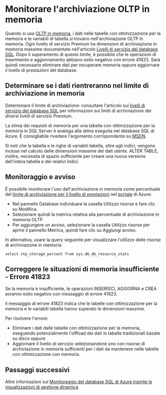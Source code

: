 <properties
	pageTitle="Monitorare l'archiviazione in memoria XTP | Microsoft Azure"
	description="Stimare e monitorare l'uso e la capacità delle risorse di archiviazione in memoria XTP e risolvere l'errore di capacità 41823"
	services="sql-database"
	documentationCenter=""
	authors="jodebrui"
	manager="jhubbard"
	editor=""/>


<tags
	ms.service="sql-database"
	ms.workload="data-management"
	ms.tgt_pltfrm="na"
	ms.devlang="na"
	ms.topic="article"
	ms.date="02/11/2016"
	ms.author="jodebrui"/>


# Monitorare l'archiviazione OLTP in memoria

Quando si usa [OLTP in memoria](sql-database-in-memory.md), i dati nelle tabelle con ottimizzazione per la memoria e le variabili di tabella si trovano nell'archiviazione OLTP in memoria. Ogni livello di servizio Premium ha dimensioni di archiviazione in memoria massime documentate nell'articolo [Livelli di servizio del database SQL](sql-database-service-tiers.md#service-tiers-for-single-databases). Dopo il superamento di questo limite, è possibile che le operazioni di inserimento e aggiornamento abbiano esito negativo con errore 41823. Sarà quindi necessario eliminare dati per recuperare memoria oppure aggiornare il livello di prestazioni del database.

## Determinare se i dati rientreranno nel limite di archiviazione in memoria

Determinare il limite di archiviazione: consultare l'articolo sui [ livelli di servizio del database SQL](sql-database-service-tiers.md#service-tiers-for-single-databases) per informazioni sui limiti di archiviazione dei diversi livelli di servizio Premium.

La stima dei requisiti di memoria per una tabella con ottimizzazione per la memoria in SQL Server è analoga alla stima eseguita nel database SQL di Azure. È consigliabile rivedere l'argomento corrispondente su [MSDN](https://msdn.microsoft.com/library/dn282389.aspx).

Si noti che la tabella e le righe di variabili tabella, oltre agli indici, vengono incluse nel calcolo delle dimensioni massime dei dati utente. ALTER TABLE, inoltre, necessita di spazio sufficiente per creare una nuova versione dell'intera tabella e dei relativi indici.

## Monitoraggio e avviso

È possibile monitorare l'uso dell'archiviazione in memoria come percentuale del [limite di archiviazione per il livello di prestazioni](sql-database-service-tiers.md#service-tiers-for-single-databases) nel [portale](https://portal.azure.com/) di Azure:

- Nel pannello Database individuare la casella Utilizzo risorse e fare clic su Modifica.
- Selezionare quindi la metrica relativa alla percentuale di archiviazione in memoria OLTP.
- Per aggiungere un avviso, selezionare la casella Utilizzo risorse per aprire il pannello Metrica, quindi fare clic su Aggiungi avviso.

In alternativa, usare la query seguente per visualizzare l'utilizzo delle risorse di archiviazione in memoria:

    select xtp_storage_percent from sys.dm_db_resource_stats


## Correggere le situazioni di memoria insufficiente - Errore 41823

Se la memoria è insufficiente, le operazioni INSERISCI, AGGIORNA e CREA avranno esito negativo con messaggio di errore 41823.

Il messaggio di errore 41823 indica che le tabelle con ottimizzazione per la memoria e le variabili tabella hanno superato le dimensioni massime.

Per risolvere l'errore:


- Eliminare i dati dalle tabelle con ottimizzazione per la memoria, eseguendo potenzialmente l'offload dei dati in tabelle tradizionali basate su disco oppure
- Aggiornare il livello di servizio selezionandone uno con risorse di archiviazione in memoria sufficienti per i dati da mantenere nelle tabelle con ottimizzazione con memoria.

## Passaggi successivi
Altre informazioni sul [Monitoraggio del database SQL di Azure tramite le visualizzazioni di gestione dinamica](sql-database-monitoring-with-dmvs.md)

<!---HONumber=AcomDC_0316_2016-->
